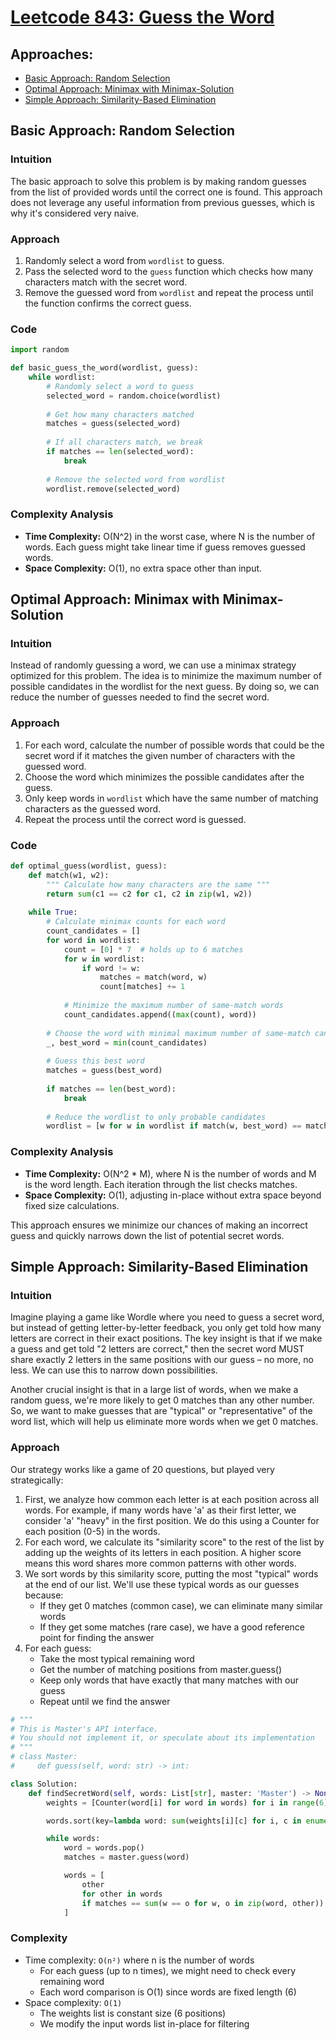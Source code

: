 # [Leetcode 843: Guess the Word](https://leetcode.com/problems/guess-the-word/)

## Approaches:
- [Basic Approach: Random Selection](#random-selection)
- [Optimal Approach: Minimax with Minimax-Solution](#minimax)
- [Simple Approach: Similarity-Based Elimination](#elimination)

## Basic Approach: Random Selection

### Intuition
The basic approach to solve this problem is by making random guesses from the list of provided words until the correct one is found. This approach does not leverage any useful information from previous guesses, which is why it's considered very naive.

### Approach
1. Randomly select a word from `wordlist` to guess.
2. Pass the selected word to the `guess` function which checks how many characters match with the secret word.
3. Remove the guessed word from `wordlist` and repeat the process until the function confirms the correct guess.

### Code
```python
import random

def basic_guess_the_word(wordlist, guess):
    while wordlist:
        # Randomly select a word to guess
        selected_word = random.choice(wordlist)
        
        # Get how many characters matched
        matches = guess(selected_word)
        
        # If all characters match, we break
        if matches == len(selected_word):
            break
        
        # Remove the selected word from wordlist
        wordlist.remove(selected_word)
```

### Complexity Analysis
- **Time Complexity:** O(N^2) in the worst case, where N is the number of words. Each guess might take linear time if guess removes guessed words.
- **Space Complexity:** O(1), no extra space other than input.

## Optimal Approach: Minimax with Minimax-Solution

### Intuition
Instead of randomly guessing a word, we can use a minimax strategy optimized for this problem. The idea is to minimize the maximum number of possible candidates in the wordlist for the next guess. By doing so, we can reduce the number of guesses needed to find the secret word.

### Approach
1. For each word, calculate the number of possible words that could be the secret word if it matches the given number of characters with the guessed word.
2. Choose the word which minimizes the possible candidates after the guess.
3. Only keep words in `wordlist` which have the same number of matching characters as the guessed word.
4. Repeat the process until the correct word is guessed.

### Code
```python
def optimal_guess(wordlist, guess):
    def match(w1, w2):
        """ Calculate how many characters are the same """
        return sum(c1 == c2 for c1, c2 in zip(w1, w2))
    
    while True:
        # Calculate minimax counts for each word
        count_candidates = []
        for word in wordlist:
            count = [0] * 7  # holds up to 6 matches
            for w in wordlist:
                if word != w:
                    matches = match(word, w)
                    count[matches] += 1
            
            # Minimize the maximum number of same-match words
            count_candidates.append((max(count), word))
        
        # Choose the word with minimal maximum number of same-match candidates
        _, best_word = min(count_candidates)
        
        # Guess this best word
        matches = guess(best_word)
        
        if matches == len(best_word):
            break
        
        # Reduce the wordlist to only probable candidates
        wordlist = [w for w in wordlist if match(w, best_word) == matches]
```

### Complexity Analysis
- **Time Complexity:** O(N^2 * M), where N is the number of words and M is the word length. Each iteration through the list checks matches.
- **Space Complexity:** O(1), adjusting in-place without extra space beyond fixed size calculations.

This approach ensures we minimize our chances of making an incorrect guess and quickly narrows down the list of potential secret words.

## Simple Approach: Similarity-Based Elimination

### Intuition

Imagine playing a game like Wordle where you need to guess a secret word, but instead of getting letter-by-letter feedback, you only get told how many letters are correct in their exact positions. The key insight is that if we make a guess and get told "2 letters are correct," then the secret word MUST share exactly 2 letters in the same positions with our guess – no more, no less. We can use this to narrow down possibilities.

Another crucial insight is that in a large list of words, when we make a random guess, we're more likely to get 0 matches than any other number. So, we want to make guesses that are "typical" or "representative" of the word list, which will help us eliminate more words when we get 0 matches.

### Approach

Our strategy works like a game of 20 questions, but played very strategically:

1.  First, we analyze how common each letter is at each position across all words. For example, if many words have 'a' as their first letter, we consider 'a' "heavy" in the first position. We do this using a Counter for each position (0-5) in the words.
2.  For each word, we calculate its "similarity score" to the rest of the list by adding up the weights of its letters in each position. A higher score means this word shares more common patterns with other words.
3.  We sort words by this similarity score, putting the most "typical" words at the end of our list. We'll use these typical words as our guesses because:
    -   If they get 0 matches (common case), we can eliminate many similar words
    -   If they get some matches (rare case), we have a good reference point for finding the answer
4.  For each guess:
    -   Take the most typical remaining word
    -   Get the number of matching positions from master.guess()
    -   Keep only words that have exactly that many matches with our guess
    -   Repeat until we find the answer

```python
# """
# This is Master's API interface.
# You should not implement it, or speculate about its implementation
# """
# class Master:
#     def guess(self, word: str) -> int:

class Solution:
    def findSecretWord(self, words: List[str], master: 'Master') -> None:
        weights = [Counter(word[i] for word in words) for i in range(6)]

        words.sort(key=lambda word: sum(weights[i][c] for i, c in enumerate(word)))

        while words:
            word = words.pop()
            matches = master.guess(word)

            words = [
                other
                for other in words
                if matches == sum(w == o for w, o in zip(word, other))
            ]
```

### Complexity

-   Time complexity:  `O(n²)`  where n is the number of words
    -   For each guess (up to n times), we might need to check every remaining word
    -   Each word comparison is O(1) since words are fixed length (6)
-   Space complexity:  `O(1)`
    -   The weights list is constant size (6 positions)
    -   We modify the input words list in-place for filtering
